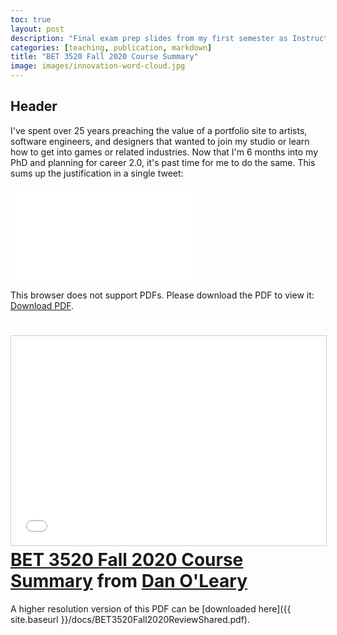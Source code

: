 ```yaml
---
toc: true
layout: post
description: "Final exam prep slides from my first semester as Instructor of Record."
categories: [teaching, publication, markdown]
title: "BET 3520 Fall 2020 Course Summary"
image: images/innovation-word-cloud.jpg
---
```

## Header

I've spent over 25 years preaching the value of a portfolio site to artists, software engineers, and designers that wanted to join my studio or learn how to get into games or related industries. Now that I'm 6 months into my PhD and planning for career 2.0, it's past time for me to do the same. This sums up the justification in a single tweet:

<object data="{{ site.baseurl }}/docs/BET3520Fall2020ReviewShared.pdf" type="application/pdf" width="700px" height="700px">
    <embed src="{{ site.baseurl }}/docs/BET3520Fall2020ReviewShared.pdf">
        <p>This browser does not support PDFs. Please download the PDF to view it: <a href="{{ site.baseurl }}/docs/BET3520Fall2020ReviewShared.pdf">Download PDF</a>.</p>
    </embed>
</object>

# <iframe src="//www.slideshare.net/slideshow/embed_code/key/sa6oZDrXb12qAK" width="595" height="335" frameborder="0" marginwidth="0" marginheight="0" scrolling="no" style="border:1px solid #CCC; border-width:1px; margin-bottom:5px; max-width: 100%;" allowfullscreen> </iframe> <div style="margin-bottom:5px"> <strong> <a href="//www.slideshare.net/Antisimplistic/bet-3520-fall-2020-course-summary" title="BET 3520 Fall 2020 Course Summary" target="_blank">BET 3520 Fall 2020 Course Summary</a> </strong> from <strong><a href="//www.slideshare.net/Antisimplistic" target="_blank">Dan O&#x27;Leary</a></strong> </div>

A higher resolution version of this PDF can be [downloaded here]({{ site.baseurl }}/docs/BET3520Fall2020ReviewShared.pdf).

